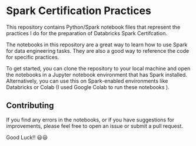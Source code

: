# Spark Certification Practices

This repository contains Python/Spark notebook files that represent the practices I do for the preparation of Databricks Spark Certifcation.

The notebooks in this repository are a great way to learn how to use Spark for data engineering tasks. They are also a good way to reference the code for specific practices.

To get started, you can clone the repository to your local machine and open the notebooks in a Jupyter notebook environment that has Spark installed. Alternatively, you can use this on Spark-enabled environments like Databricks or Colab (I used Google Colab to run these notebooks ).

## Contributing

If you find any errors in the notebooks, or if you have suggestions for improvements, please feel free to open an issue or submit a pull request.

Good Luck!! 😃😃
